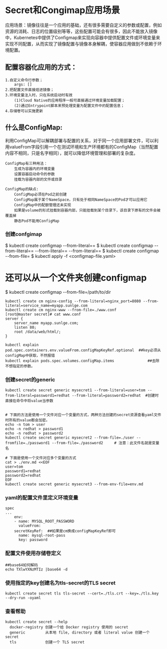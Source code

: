 # Secret和Congimap应用场景
应用场景：镜像往往是一个应用的基础，还有很多需要自定义的参数或配置，例如资源的消耗、日志的位置级别等等，这些配置可能会有很多，因此不能放入镜像中，Kubernetes中提供了Configmap来实现向容器中提供配置文件或环境变量来实现不同配置，从而实现了镜像配置与镜像本身解耦，使容器应用做到不依赖于环境配置。

## 配置容器化应用的方式：
	1.自定义命令行参数；
		args: []
	2.把配置文件直接焙进镜像；
	3.环境变量注入时，只在系统启动时有效
		(1)Cloud Native的应用程序一般可直接通过环境变量加载配置；
		(2)通过Entrypoint脚本来预处理变量为配置文件中的配置信息；
	4.存储卷可以实施更新
**什么是ConfigMap:**  
---
利用ConfigMap可以解耦部署与配置的关系，对于同一个应用部署文件，可以利用valueFrom字段引用一个在测试环境和生产环境都有的ConfigMap（当然配置内容不相同，只是名字相同），就可以降低环境管理和部署的复杂度。
```
ConfigMap有三种用法：
	生成为容器内的环境变量
	设置容器启动命令的参数
	挂载为容器内部的文件或目录
	
ConfigMap的缺点:
	ConfigMap必须在Pod之前创建
	ConfigMap属于某个NameSpace，只有处于相同NameSpace的Pod才可以应用它
	ConfigMap中的配额管理还未实现
	如果是volume的形式挂载到容器内部，只能挂载到某个目录下，该目录下原有的文件会被覆盖掉
	静态Pod不能用ConfigMap
```
		
		
### 创建confgimap
$ kubectl create configmap <map-name> --from-literal=<parameter-name>=<parameter-value>
$ kubectl create configmap <map-name> --from-literal=<parameter1>=<parameter1-value> --from-literal=<parameter2>=<parameter2-value> --from-literal=<parameter3>=<parameter3-value>
$ kubectl create configmap <map-name> --from-file=<file-path>
$ kubectl apply -f <configmap-file.yaml>
# 还可以从一个文件夹创建configmap
$ kubectl create configmap <map-name> --from-file=/path/to/dir
	
	kubectl create cm nginx-config --from-literal=nginx_port=8080 --from-literal=service_name=myapp.sunlge.com		
	kubectl create cm nginx-www --from-file=./www.conf 
	[root@master secret]# cat www.conf 
	server {
		server_name myapp.sunlge.com;
		listen 80;
		root /data/web/html/;
	}

	kubectl explain pod.spec.containers.env.valueFrom.configMapKeyRef.optional	##key必须从configMap中获取，不然报错
	kubectl explain pods.spec.volumes.configMap.items				##去除不想指定的参数。		
		
### 创建secret的generic
```
kubectl create secret generic mysecret1 --from-literal=user=tom --from-literal=password1=redhat --from-literal=password2=redhat	 #创建时直接在命令中将value当参数


# 下面的方法是使用一个文件对应一个变量的方式，两种方法创建的secret资源查看yaml文件时所有的value都会加密。
echo -n tom > user
echo -n redhat > password1
echo -n redhat > password2
kubectl create secret generic mysecret2 --from-file=./user --fromfile=./password1 --from-file=./password2     # 注意：此文件名就是变量名

# 下面是使用一个文件对应多个变量的方式
cat > ./env.md <<EOF
user=tom
password1=redhat
password2=redhat
EOF
kubectl create secret generic mysecret3 --from-env-file=env.md

```
### yaml的配置文件里定义环境变量
	spec
	...
	    env:
	    - name: MYSQL_ROOT_PASSWORD
	      valueFrom: 
		secretKeyRef:  ##如果是cm换成configMapKeyRef即可
		  name: mysql-root-pass
		  key: password

### 配置文件使用存储卷定义
```
##base64如何解码
echo TXlwYXNzMTIz |base64 -d
```
### 使用指定的key创建名为tls-secret的TLS secret
	kubectl create secret tls tls-secret --cert=./tls.crt --key=./tls.key --dry-run -oyaml

### 查看帮助
	kubectl create secret --help
	  docker-registry 创建一个给 Docker registry 使用的 secret
	  generic         从本地 file, directory 或者 literal value 创建一个 secret
	  tls             创建一个 TLS secret
